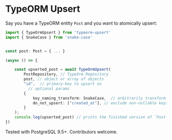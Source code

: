 # TypeORM Upsert

Say you have a TypeORM entity `Post` and you want to atomically upsert:

```typescript
import { TypeOrmUpsert } from 'typeorm-upsert'
import { SnakeCase } from 'snake-case'


const post: Post = { ... }

(async () => {

    const upserted_post = await TypeOrmUpsert(
        PostRepository, // TypeOrm Repository
        post, // object or array of objects
        "id",  // primary-key to upsert on
          // optional params
        {
            key_naming_transform: SnakeCase,  // arbitrarily transform keys before UPSERT
            do_not_upsert: ["created_at"], // exclude non-nullable keys from UPDATE that are required in the event of an INSERT operation
        }
    );
    console.log(upserted_post) // prints the finished version of `Post`
})
```

Tested with PostgreSQL 9.5+. Contributors welcome.

